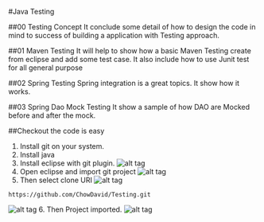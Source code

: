 #Java Testing

##00 Testing Concept
It conclude some detail of how to design the code in mind to success of building a application with Testing approach.

##01 Maven Testing
It will help to show how a basic Maven Testing create from eclipse and add some test case. It also include how to use Junit test for all general purpose

##02 Spring Testing
Spring integration is a great topics. It show how it works.

##03 Spring Dao Mock Testing
It show a sample of how DAO are Mocked before and after the mock.


##Checkout the code is easy
1. Install git on your system.
2. Install java
3. Install eclipse with git plugin.
![alt tag](https://cloud.githubusercontent.com/assets/4963861/14133773/a7af5d34-f684-11e5-9fe5-eaea2afbeabf.png)
4. Open eclipse and import git project
![alt tag](https://cloud.githubusercontent.com/assets/4963861/14133771/a145e7a6-f684-11e5-876f-bd8a66ed3448.png)
5. Then select clone URI
![alt tag](https://cloud.githubusercontent.com/assets/4963861/14133766/9977ecd6-f684-11e5-97fe-47aa7604abe7.png)
```
https://github.com/ChowDavid/Testing.git
```
![alt tag](https://cloud.githubusercontent.com/assets/4963861/14133741/808866d8-f684-11e5-8f12-56aaa56787bf.png)
6. Then Project imported.
![alt tag](https://cloud.githubusercontent.com/assets/4963861/14133756/917b9fdc-f684-11e5-8f46-8a840478b530.png)





